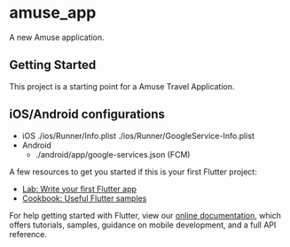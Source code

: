 # amuse_app

A new Amuse application.

## Getting Started

This project is a starting point for a Amuse Travel Application.

## iOS/Android configurations

- iOS
  ./ios/Runner/Info.plist
  ./ios/Runner/GoogleService-Info.plist
- Android
  - ./android/app/google-services.json (FCM)

A few resources to get you started if this is your first Flutter project:

- [Lab: Write your first Flutter app](https://flutter.dev/docs/get-started/codelab)
- [Cookbook: Useful Flutter samples](https://flutter.dev/docs/cookbook)

For help getting started with Flutter, view our
[online documentation](https://flutter.dev/docs), which offers tutorials,
samples, guidance on mobile development, and a full API reference.
